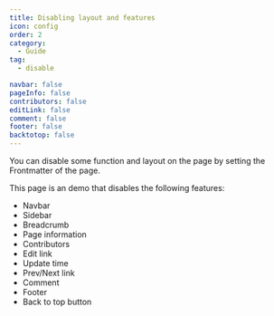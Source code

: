 ```yaml
---
title: Disabling layout and features
icon: config
order: 2
category:
  - Guide
tag:
  - disable

navbar: false
pageInfo: false
contributors: false
editLink: false
comment: false
footer: false
backtotop: false
---
```


You can disable some function and layout on the page by setting the Frontmatter of the page.

<!-- more -->

This page is an demo that disables the following features:

- Navbar
- Sidebar
- Breadcrumb
- Page information
- Contributors
- Edit link
- Update time
- Prev/Next link
- Comment
- Footer
- Back to top button
